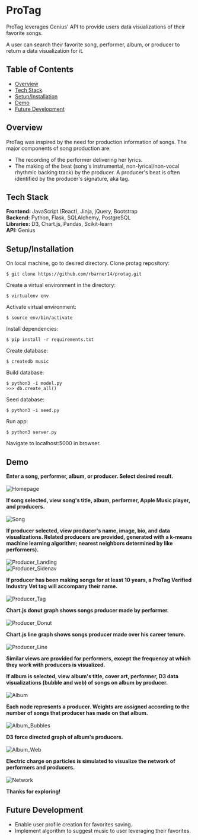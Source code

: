 # ProTag
ProTag leverages Genius' API to provide users data visualizations of their 
favorite songs.  

A user can search their favorite song, performer, album, or producer to return a 
data visualization for it.

## Table of Contents
* [Overview](#overview)</br>
* [Tech Stack](#techstack)</br>
* [Setup/Installation](#installation)</br>
* [Demo](#demo)</br>
* [Future Development](#future)</br>

<a name="overview"/></a>
## Overview
ProTag was inspired by the need for production information of songs.  The major 
components of song production are:

* The recording of the performer delivering her lyrics.
* The making of the beat (song's instrumental, non-lyrical/non-vocal rhythmic 
backing track) by the producer.  A producer's beat is often identified by the 
producer's signature, aka tag.

<a name="techstack"/></a>
## Tech Stack
**Frontend:** JavaScript (React), Jinja, jQuery, Bootstrap</br>
**Backend:** Python, Flask, SQLAlchemy, PostgreSQL<br/>
**Libraries:** D3, Chart.js, Pandas, Scikit-learn<br/>
**API:** Genius<br/>

<a name="installation"/></a>
## Setup/Installation
On local machine, go to desired directory.  Clone protag repository:
```
$ git clone https://github.com/rbarner14/protag.git
```
Create a virtual environment in the directory:
```
$ virtualenv env
```
Activate virtual environment:
```
$ source env/bin/activate
```
Install dependencies:
```
$ pip install -r requirements.txt
```
Create database:
```
$ createdb music
```
Build database:
```
$ python3 -i model.py
>>> db.create_all()
```
Seed database:
```
$ python3 -i seed.py
```
Run app:
```
$ python3 server.py
```
Navigate to localhost:5000 in browser.

<a name="demo"/></a>
## Demo

**Enter a song, performer, album, or producer.  Select desired result.**
<br/><br/>
![Homepage](/static/images/readme/homepage.gif)
<br/>

**If song selected, view song's title, album, performer, Apple Music player, and producers.**
<br/><br/>
![Song](/static/images/readme/song.gif)
<br/>

**If producer selected, view producer's name, image, bio, and data visualizations.  Related producers are provided, generated with a k-means 
machine learning algorithm; nearest neighbors determined by like performers).**
<br/><br/>
![Producer_Landing](/static/images/readme/producer_landing.gif)
<br/>
![Producer_Sidenav](/static/images/readme/producer_sidenav.gif)
<br/>

**If producer has been making songs for at least 10 years, a ProTag Verified Industry Vet tag will accompany their name.**
<br/><br/>
![Producer_Tag](/static/images/readme/producer_tag.gif)
<br/>

**Chart.js donut graph shows songs producer made by performer.**
<br/><br/>
![Producer_Donut](/static/images/readme/producer_donut.gif)
<br/>

**Chart.js line graph shows songs producer made over his career tenure.**
<br/><br/>
![Producer_Line](/static/images/readme/producer_line.gif)
<br/>

**Similar views are provided for performers, except the frequency at which they work with producers is visualized.**
<br/>

**If album is selected, view album's title, cover art, performer, D3 data visualizations (bubble and web) of songs on album by producer.**
<br/><br/>
![Album](/static/images/readme/album.gif)
<br/>

**Each node represents a producer.  Weights are assigned according to the number of songs that producer has made on that album.**
<br/><br/>
![Album_Bubbles](/static/images/readme/album_bubbles.png)
<br/>

**D3 force directed graph of album's producers.**
<br/><br/>
![Album_Web](/static/images/readme/album_web.gif)
<br/>

**Electric charge on particles is simulated to visualize the 
network of performers and producers.**
<br/><br/>
![Network](/static/images/readme/network.gif)
<br/>

**Thanks for exploring!**

<a name="future"/></a>
## Future Development
* Enable user profile creation for favorites saving.
* Implement algorithm to suggest music to user leveraging their favorites.


